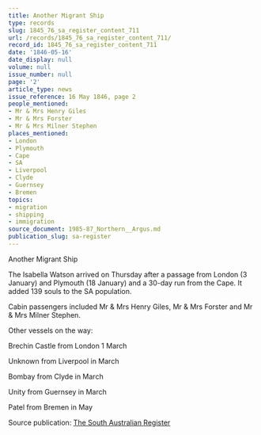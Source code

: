 ```yaml
---
title: Another Migrant Ship
type: records
slug: 1845_76_sa_register_content_711
url: /records/1845_76_sa_register_content_711/
record_id: 1845_76_sa_register_content_711
date: '1846-05-16'
date_display: null
volume: null
issue_number: null
page: '2'
article_type: news
issue_reference: 16 May 1846, page 2
people_mentioned:
- Mr & Mrs Henry Giles
- Mr & Mrs Forster
- Mr & Mrs Milner Stephen
places_mentioned:
- London
- Plymouth
- Cape
- SA
- Liverpool
- Clyde
- Guernsey
- Bremen
topics:
- migration
- shipping
- immigration
source_document: 1985-87_Northern__Argus.md
publication_slug: sa-register
---
```


Another Migrant Ship

The Isabella Watson arrived on Thursday after a passage from London (3 January) and Plymouth (18 January) and a 30-day run from the Cape.  It added 139 souls to the SA population.

Cabin passengers included Mr & Mrs Henry Giles, Mr & Mrs Forster and Mr & Mrs Milner Stephen.

Other vessels on the way:

Brechin Castle	from London 1 March

Unknown	from Liverpool in March

Bombay		from Clyde in March

Unity		from Guernsey in March

Patel		from Bremen in May

Source publication: [The South Australian Register](/publications/sa-register/)
